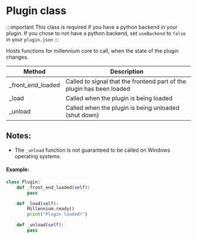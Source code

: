 # Plugin class

:::important
This class is required if you have a python backend in your plugin. If you chose to not have a python backend, set `useBackend` to `false` in your `plugin.json`
:::

Hosts functions for millennium core to call, when the state of the plugin changes.

|Method|Description|
|------|-----------|
|\_front\_end\_loaded|Called to signal that the frontend part of the plugin has been loaded|
|\_load|Called when the plugin is being loaded|
|\_unload|Called when the plugin is being unloaded (shut down)|


## Notes:
- The `_unload` function is not guaranteed to be called on Windows operating systems.

#### Example: 
```py title="backend/main.py"
class Plugin:
    def _front_end_loaded(self):
        pass

    def _load(self):
        Millennium.ready()
        print("Plugin loaded!")

    def _unload(self):
        pass
```
